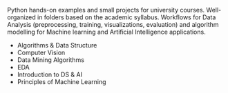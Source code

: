 Python hands-on examples and small projects for university courses.
Well-organized in folders based on the academic syllabus.
Workflows for Data Analysis (preprocessing, training, visualizations, evaluation) and algorithm modelling for Machine learning and Artificial Intelligence applications.

- Algorithms & Data Structure
- Computer Vision
- Data Mining Algorithms
- EDA
- Introduction to DS & AI
- Principles of Machine Learning
